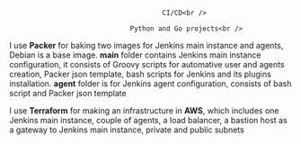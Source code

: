                                           CI/CD<br />

                                  Python and Go projects<br />

I use **Packer** for baking two images for Jenkins main instance and agents, Debian is a base image. **main** folder contains Jenkins main instance configuration, it consists of Groovy scripts for automative user and agents creation, Packer json template, bash scripts for Jenkins and its plugins installation. **agent** folder is for Jenkins agent configuration, consists of bash script and Packer json template<br />

I use **Terraform** for making an infrastructure in **AWS**, which includes one Jenkins main instance, couple of agents, a load balancer, a bastion host as a gateway to Jenkins main instance, private and public subnets<br />
